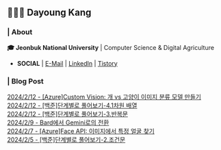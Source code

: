 ## 👩🏻‍💻 Dayoung Kang
### | About
**🎓 Jeonbuk National University** | Computer Science & Digital Agriculture

- **SOCIAL** | [E-Mail](mailto:kallzero1008@jbnu.ac.kr) | [LinkedIn](https://www.linkedin.com/in/riverallzero/) | [Tistory](https://riverallzero.tistory.com/)

### | Blog Post</h3>



[2024/2/12 - [Azure]Custom Vision:  개 vs 고양이 이미지 분류 모델 만들기](https://riverallzero.tistory.com/68) <br>
[2024/2/12 - [백준]단계별로 풀어보기-4.1차원 배열](https://riverallzero.tistory.com/67) <br>
[2024/2/12 - [백준]단계별로 풀어보기-3.반복문](https://riverallzero.tistory.com/66) <br>
[2024/2/9 - Bard에서 Gemini로의 전환](https://riverallzero.tistory.com/65) <br>
[2024/2/7 - [Azure]Face API: 이미지에서 특정 얼굴 찾기](https://riverallzero.tistory.com/64) <br>
[2024/2/5 - [백준]단계별로 풀어보기-2.조건문](https://riverallzero.tistory.com/63) <br>
